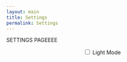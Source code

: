 ```yaml
---
layout: main
title: Settings
permalink: Settings
---
```


SETTINGS PAGEEEE

<header>
    <label class="mdl-switch mdl-js-switch mdl-js-ripple-effect" for="darkModeToggle">
        <input type="checkbox" id="darkModeToggle" class="mdl-switch__input">
        <span class="mdl-switch__label">Light Mode</span>
    </label>
</header>

<script>
document.addEventListener('DOMContentLoaded', () => {
    const toggleInput = document.getElementById('darkModeToggle');
    const toggleLabel = toggleInput.parentElement; 
    const htmlElement = document.documentElement;

    const storageKey = 'themePreference';
    const lightModeClass = 'light-mode';

    function saveTheme(isLight) {
        if (isLight) {
            localStorage.setItem(storageKey, 'light');
        } else {
            localStorage.setItem(storageKey, 'dark');
        }
        
        if (isLight) {
            htmlElement.classList.add(lightModeClass);
        } else {
            htmlElement.classList.remove(lightModeClass);
        }
    }

    function syncToggleState() {
        const savedTheme = localStorage.getItem(storageKey);
        const isLight = savedTheme === 'light';
        
        toggleInput.checked = isLight;

        if (window.componentHandler) {
            if (isLight) {
                toggleLabel.classList.add('is-checked');
            } else {
                toggleLabel.classList.remove('is-checked');
            }
            window.componentHandler.upgradeElement(toggleLabel);
        }
    }


    toggleInput.addEventListener('change', (event) => {
        saveTheme(event.target.checked);
    });

    syncToggleState();
});
</script>